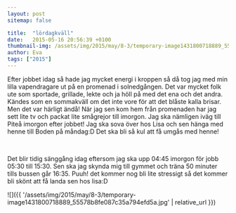 ```yaml
---
layout: post
sitemap: false

title:  "lördagkväll"
date:   2015-05-16 20:56:39 +0100
thumbnail-img: /assets/img/2015/may/8-3/temporary-image1431800718889_55578b8fe087c35a794efd5a.jpg
author: Eva
tags: ["2015"]
---
```


Efter jobbet idag så hade jag mycket energi i kroppen så då tog jag med min lilla vapendragare ut på en promenad i solnedgången. Det var mycket folk ute som sportade, grillade, lekte och ja höll på med det ena och det andra. Kändes som en sommakväll om det inte vore för att det blåste kalla brisar. Men det var härligt ändå! När jag sen kom hem från promenaden har jag sett lite tv och packat lite smågrejor till imorgon. Jag ska nämligen iväg till Piteå imorgon efter jobbet! Jag ska sova över hos Lisa och sen hänga med henne till Boden på måndag:D Det ska bli så kul att få umgås med henne!




 




Det blir tidig sänggång idag eftersom jag ska upp 04:45 imorgon för jobb 05:30 till 15:30. Sen ska jag skynda mig till gymmet och träna 50 minuter tills bussen går 16:35. Puuh! det kommer nog bli lite stressigt så det kommer bli skönt att få landa sen hos lisa:D

![]({{ '/assets/img/2015/may/8-3/temporary-image1431800718889_55578b8fe087c35a794efd5a.jpg'  | relative_url }})

